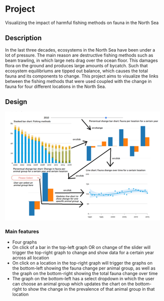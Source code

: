 # Project
Visualizing the impact of harmful fishing methods on fauna in the North Sea


## Description
In the last three decades, ecosystems in the North Sea have been under a lot of pressure. The main reason are destructive fishing methods such as beam trawling, in which large nets drag over the ocean floor. This damages flora on the ground and produces large amounts of bycatch. Such that ecosystem equilibriums are tipped out balance, which causes the total fauna and its components to change. This project aims to visualize the links between the fishing methods that were used coupled with the change in fauna for four different locations in the North Sea.

## Design
![](doc/fishingmethods.png)

### Main features
* Four graphs
* On click of a bar in the top-left graph OR on change of the slider will trigger the top-right graph to change and show data for a certain year across all location
* On click on a location in the top-right graph will trigger the graphs on the bottom-left showing the fauna change per animal group, as well as the graph on the bottom-right showing the total fauna change over time
* The graph on the bottom-left has a select dropdown in which the user can choose an animal group which updates the chart on the bottom-right to show the change in the prevalence of that animal group in that location
